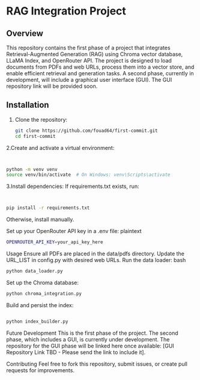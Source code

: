 # RAG Integration Project

## Overview
This repository contains the first phase of a project that integrates Retrieval-Augmented Generation (RAG) using Chroma vector database, LLaMA Index, and OpenRouter API. The project is designed to load documents from PDFs and web URLs, process them into a vector store, and enable efficient retrieval and generation tasks. A second phase, currently in development, will include a graphical user interface (GUI). The GUI repository link will be provided soon.

## Installation
1. Clone the repository:
   ```bash
   git clone https://github.com/fouad64/first-commit.git
   cd first-commit
2.Create and activate a virtual environment:
```bash


python -m venv venv
source venv/bin/activate  # On Windows: venv\Scripts\activate
`````

3.Install dependencies:
If requirements.txt exists, run:
```bash


pip install -r requirements.txt
`````
Otherwise, install manually.


Set up your OpenRouter API key in a .env file:
plaintext
```bash
OPENROUTER_API_KEY=your_api_key_here
`````
Usage
Ensure all PDFs are placed in the data/pdfs directory.
Update the URL_LIST in config.py with desired web URLs.
Run the data loader:
bash

```bash
python data_loader.py
`````
Set up the Chroma database:
```bash
python chroma_integration.py
`````
Build and persist the index:
```bash

python index_builder.py
`````
Future Development
This is the first phase of the project. The second phase, which includes a GUI, is currently under development. The repository for the GUI phase will be linked here once available: [GUI Repository Link TBD - Please send the link to include it].

Contributing
Feel free to fork this repository, submit issues, or create pull requests for improvements.
